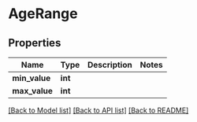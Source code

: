# AgeRange

## Properties
Name | Type | Description | Notes
------------ | ------------- | ------------- | -------------
**min_value** | **int** |  | 
**max_value** | **int** |  | 

[[Back to Model list]](../README.md#documentation-for-models) [[Back to API list]](../README.md#documentation-for-api-endpoints) [[Back to README]](../README.md)


